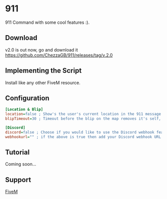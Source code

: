 # 911
911 Command with some cool features :).

## Download
v2.0 is out now, go and download it
https://github.com/ChezzaGB/911/releases/tag/v.2.0

## Implementing the Script
Install like any other FiveM resource.

## Configuration 
```ini 
[Location & Blip]
location=false ; Show's the user's current location in the 911 message and creates a blip on the map, toggle it on and off with true or false
blipTimeout=30 ; Timeout before the blip on the map removes it's self, in seconds (ex. 30 = 30 seconds)

[Discord]
discord=false ; Choose if you would like to use the Discord webhook feature, toggle it on and off with true or false
webhookurl="" ; if the above is true then add your Discord webhook URL here.
```

## Tutorial
Coming soon...

## Support
[FiveM](https://forum.cfx.re/t/release-simple-911-command-with-location-map-blip-discord-webhook/303775)
